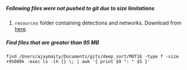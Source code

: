 ##### Following files were not pushed to git due to size limitations
1. `resources` folder containing detections and networks. Download from [here](https://drive.google.com/drive/folders/18fKzfqnqhqW3s9zwsCbnVJ5XF2JFeqMp).

##### Find files that are greater than 95 MB
`find /Users/ajaymaity/Documents/gits/deep_sort/MOT16 -type f -size +95000k -exec ls -lh {} \; | awk '{ print $9 ": " $5 }'`
